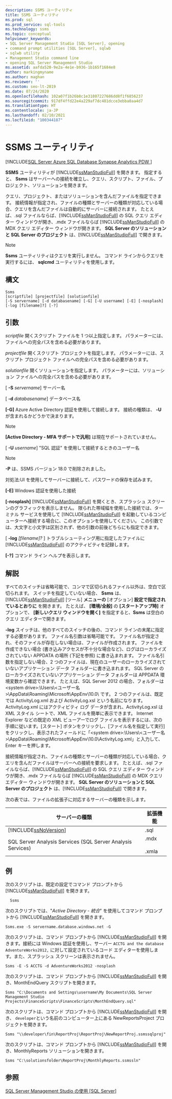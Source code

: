 ```yaml
---
description: SSMS ユーティリティ
title: SSMS ユーティリティ
ms.prod: sql
ms.prod_service: sql-tools
ms.technology: ssms
ms.topic: conceptual
helpviewer_keywords:
- SQL Server Management Studio [SQL Server], opening
- command prompt utilities [SQL Server], sqlwb
- sqlwb utility
- Management Studio command line
- opening SQL Server Management Studio
ms.assetid: aafda520-9e2a-4e1e-b936-1b165f1684e8
author: markingmyname
ms.author: maghan
ms.reviewer: ''
ms.custom: seo-lt-2019
ms.date: 07/24/2020
ms.openlocfilehash: 102a07f1b26b8c1e31807227686dd8f1f6856237
ms.sourcegitcommit: 917df4ffd22e4a229af7dc481dcce3ebba0aa4d7
ms.translationtype: HT
ms.contentlocale: ja-JP
ms.lasthandoff: 02/10/2021
ms.locfileid: "100344187"
---
```

# <a name="ssms-utility"></a>SSMS ユーティリティ

[!INCLUDE[SQL Server Azure SQL Database Synapse Analytics PDW ](../includes/applies-to-version/sql-asdb-asdbmi-asa-pdw.md)]

**SSMS** ユーティリティが [!INCLUDE[ssManStudioFull](../includes/ssmanstudiofull-md.md)] を開きます。 指定すると、 **Ssms** はサーバーへの接続を確立し、クエリ、スクリプト、ファイル、プロジェクト、ソリューションを開きます。

クエリ、プロジェクト、またはソリューションを含んだファイルを指定できます。 接続情報が指定され、ファイルの種類とサーバーの種類が対応している場合、クエリを含んだファイルは自動的にサーバーに接続されます。 たとえば、.sql ファイルならば、[!INCLUDE[ssManStudioFull](../includes/ssmanstudiofull-md.md)] の SQL クエリ エディター ウィンドウが開き、.mdx ファイルならば [!INCLUDE[ssManStudioFull](../includes/ssmanstudiofull-md.md)] の MDX クエリ エディター ウィンドウが開きます。 **SQL Server のソリューションと SQL Server のプロジェクト** は、[!INCLUDE[ssManStudioFull](../includes/ssmanstudiofull-md.md)] で開きます。

> [!NOTE]
> **Ssms** ユーティリティはクエリを実行しません。 コマンド ラインからクエリを実行するには、 **sqlcmd** ユーティリティを使用します。 

## <a name="syntax"></a>構文

```syntaxsql
Ssms
[scriptfile] [projectfile] [solutionfile] 
[-S servername] [-d databasename] [-G] [-U username] [-E] [-nosplash] [-log [filename]?] [-?] 
```

## <a name="arguments"></a>引数

*scriptfile* 開くスクリプト ファイルを 1 つ以上指定します。 パラメーターには、ファイルへの完全パスを含める必要があります。 

*projectfile* 開くスクリプト プロジェクトを指定します。 パラメーターには、スクリプト プロジェクト ファイルへの完全パスを含める必要があります。 

*solutionfile* 開くソリューションを指定します。 パラメーターには、ソリューション ファイルへの完全パスを含める必要があります。 

[ **-S** _servername_] サーバー名

[ **-d** _databasename_] データベース名

**[-G]** Azure Active Directory 認証を使用して接続します。 接続の種類は、 **-U** が含まれるかどうかで決まります。

> [!Note]
> **[Active Directory - MFA サポートで汎用]** は現在サポートされていません。

[ **-U** _username_] "SQL 認証" を使用して接続するときのユーザー名

> [!Note]
> **-P** は、SSMS バージョン 18.0 で削除されました。
>
> 対処法:UI を使用してサーバーに接続して、パスワードの保存を試みます。

**[-E]** Windows 認証を使用した接続

**[-nosplash]** [!INCLUDE[ssManStudioFull](../includes/ssmanstudiofull-md.md)] を開くとき、スプラッシュ スクリーンのグラフィックを表示しません。 限られた帯域幅を使用した接続では、ターミナル サービスを使用して [!INCLUDE[ssManStudioFull](../includes/ssmanstudiofull-md.md)] を起動しているコンピューターへ接続する場合に、このオプションを使用してください。 この引数では、大文字と小文字は区別されず、他の引数の前後どちらにも指定できます。

[ **-log** _[filename]?_ ] トラブルシューティング用に指定したファイルに [!INCLUDE[ssManStudioFull](../includes/ssmanstudiofull-md.md)] のアクティビティを記録します。

**[-?]** コマンド ライン ヘルプを表示します。

## <a name="remarks"></a>解説

すべてのスイッチは省略可能で、コンマで区切られるファイル以外は、空白で区切られます。 スイッチを指定していない場合、 **Ssms** は、 [!INCLUDE[ssManStudioFull](../includes/ssmanstudiofull-md.md)] [ツール] **メニューの** [オプション] **設定で指定されているとおりに** を開きます。 たとえば、 **[環境/全般]** の **[スタートアップ時]** オプションで、 **[新しいクエリ ウィンドウを開く]** を指定すると、**Ssms** は空白のクエリ エディターで開きます。

**-log** スイッチは、他のすべてのスイッチの後の、コマンド ラインの末尾に指定する必要があります。 ファイル名引数は省略可能です。 ファイル名が指定され、そのファイルが存在しない場合は、ファイルが作成されます。 ファイルを作成できない場合 (書き込みアクセスが不十分な場合など)、ログはローカライズされていない APPDATA の場所 (下記を参照) に書き込まれます。 ファイル名引数を指定しない場合、2 つのファイルは、現在のユーザーのローカライズされていないアプリケーション データ フォルダーに書き込まれます。 SQL Server のローカライズされていないアプリケーション データ フォルダーは APPDATA 環境変数から確認できます。 たとえば、SQL Server 2012 の場合、フォルダーは \<system drive>:\Users\\<ユーザー名\>\AppData\Roaming\Microsoft\AppEnv\10.0\\ です。 2 つのファイルは、既定では ActivityLog.xml および ActivityLog.xsl という名前になります。 ActivityLog.xml にはアクティビティ ログ データが含まれ、ActivityLog.xsl は XML スタイル シートで、XML ファイルを簡単に表示できます。 Internet Explorer などの既定の XML ビューアーでログ ファイルを表示するには、次の手順に従います。[スタート] ボタンをクリックし、[ファイル名を指定して実行] をクリックし、表示されたフィールドに「\<system drive>:\Users\\<ユーザー名\>\AppData\Roaming\Microsoft\AppEnv\10.0\ActivityLog.xml」と入力して、Enter キーを押します。

接続情報が指定され、ファイルの種類とサーバーの種類が対応している場合、クエリを含んだファイルはサーバーへの接続を要求します。 たとえば、.sql ファイルならば、[!INCLUDE[ssManStudioFull](../includes/ssmanstudiofull-md.md)] の SQL クエリ エディター ウィンドウが開き、.mdx ファイルならば [!INCLUDE[ssManStudioFull](../includes/ssmanstudiofull-md.md)] の MDX クエリ エディター ウィンドウが開きます。 **SQL Server のソリューションと SQL Server のプロジェクト** は、[!INCLUDE[ssManStudioFull](../includes/ssmanstudiofull-md.md)] で開きます。

次の表では、ファイルの拡張子に対応するサーバーの種類を示します。

| サーバーの種類 | 拡張機能 |
|-------------|-----------|
|[!INCLUDE[ssNoVersion](../includes/ssnoversion-md.md)]|.sql|
|SQL Server Analysis Services (SQL Server Analysis Services)|.mdx<br /><br /> .xmla|

## <a name="examples"></a>例

次のスクリプトは、既定の設定でコマンド プロンプトから [!INCLUDE[ssManStudioFull](../includes/ssmanstudiofull-md.md)] を開きます。

```console
  Ssms
```

次のスクリプトでは、"*Active Directory - 統合*" を使用してコマンド プロンプトから [!INCLUDE[ssManStudioFull](../includes/ssmanstudiofull-md.md)] を開きます。

```console
Ssms.exe -S servername.database.windows.net -G
```

次のスクリプトは、コマンド プロンプトから [!INCLUDE[ssManStudioFull](../includes/ssmanstudiofull-md.md)] を開きます。接続には Windows 認証を使用し、サーバー `ACCTG and the database AdventureWorks2012,` に対して設定されているコード エディターを使用します。また、スプラッシュ スクリーンは表示されません。

```console
Ssms -E -S ACCTG -d AdventureWorks2012 -nosplash
```

次のスクリプトは、コマンド プロンプトから [!INCLUDE[ssManStudioFull](../includes/ssmanstudiofull-md.md)] を開き、MonthEndQuery スクリプトを開きます。

```console
Ssms "C:\Documents and Settings\username\My Documents\SQL Server Management Studio Projects\FinanceScripts\FinanceScripts\MonthEndQuery.sql"
```

次のスクリプトは、コマンド プロンプトから [!INCLUDE[ssManStudioFull](../includes/ssmanstudiofull-md.md)] を開き、 `developer`という名前のコンピューター上にある NewReportsProject プロジェクトを開きます。

```console
Ssms "\\developer\fin\ReportProj\ReportProj\NewReportProj.ssmssqlproj"
```

次のスクリプトは、コマンド プロンプトから [!INCLUDE[ssManStudioFull](../includes/ssmanstudiofull-md.md)] を開き、MonthlyReports ソリューションを開きます。 

```console
Ssms "C:\solutionsfolder\ReportProj\MonthlyReports.ssmssln"
```

## <a name="see-also"></a>参照

[SQL Server Management Studio の使用 [SQL Server]](./sql-server-management-studio-ssms.md)